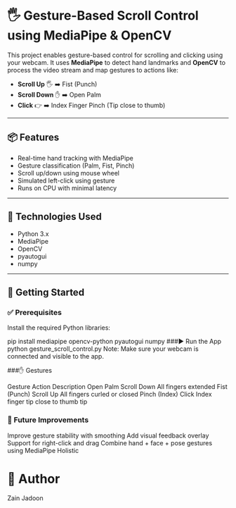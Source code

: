 # 🖐️ Gesture-Based Scroll Control using MediaPipe & OpenCV

This project enables gesture-based control for scrolling and clicking using your webcam. It uses **MediaPipe** to detect hand landmarks and **OpenCV** to process the video stream and map gestures to actions like:

- **Scroll Up** 🖐️ ➡️ Fist (Punch)
- **Scroll Down** ✋ ➡️ Open Palm
- **Click** 👉 ➡️ Index Finger Pinch (Tip close to thumb)

---

## 📦 Features

- Real-time hand tracking with MediaPipe
- Gesture classification (Palm, Fist, Pinch)
- Scroll up/down using mouse wheel
- Simulated left-click using gesture
- Runs on CPU with minimal latency

---

## 🧰 Technologies Used

- Python 3.x
- MediaPipe
- OpenCV
- pyautogui
- numpy

---

## 🚀 Getting Started

### ✅ Prerequisites

Install the required Python libraries:


pip install mediapipe opencv-python pyautogui numpy
###▶️ Run the App
python gesture_scroll_control.py
Note: Make sure your webcam is connected and visible to the app.

###✋ Gestures

Gesture	Action	Description
Open Palm	Scroll Down	All fingers extended
Fist (Punch)	Scroll Up	All fingers curled or closed
Pinch (Index)	Click	Index finger tip close to thumb tip

### 🎯 Future Improvements
Improve gesture stability with smoothing
Add visual feedback overlay
Support for right-click and drag
Combine hand + face + pose gestures using MediaPipe Holistic

# 🙌 Author
Zain Jadoon
